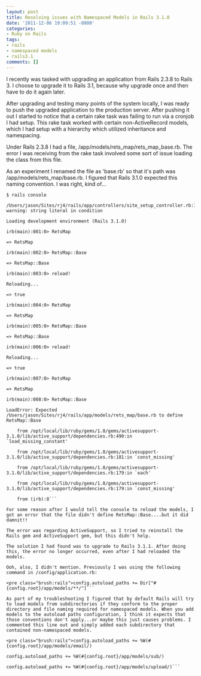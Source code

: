 ```yaml
---
layout: post
title: Resolving issues with Namespaced Models in Rails 3.1.0
date: '2011-12-06 19:09:51 -0800'
categories:
- Ruby on Rails
tags:
- rails
- namespaced models
- rails3.1
comments: []
---
```

I recently was tasked with upgrading an application from Rails 2.3.8 to Rails 3. I choose to upgrade it to Rails 3.1, because why upgrade once and then have to do it again later.

After upgrading and testing many points of the system locally, I was ready to push the upgraded application to the production server. After pushing it out I started to notice that a certain rake task was failing to run via a cronjob I had setup. This rake task worked with certain non-ActiveRecord models, which I had setup with a hierarchy which utilized inheritance and namespacing.

Under Rails 2.3.8 I had a file, /app/models/rets_map/rets_map_base.rb. The error I was receiving from the rake task involved some sort of issue loading the class from this file.

As an experiment I renamed the file as 'base.rb' so that it's path was /app/models/rets_map/base.rb. I figured that Rails 3.1.0 expected this naming convention. I was right, kind of...

``` shell
$ rails console

/Users/jason/Sites/rj4/rails/app/controllers/site_setup_controller.rb:120: warning: string literal in condition

Loading development environment (Rails 3.1.0)

irb(main):001:0> RetsMap

=> RetsMap

irb(main):002:0> RetsMap::Base

=> RetsMap::Base

irb(main):003:0> reload!

Reloading...

=> true

irb(main):004:0> RetsMap

=> RetsMap

irb(main):005:0> RetsMap::Base

=> RetsMap::Base

irb(main):006:0> reload!

Reloading...

=> true

irb(main):007:0> RetsMap

=> RetsMap

irb(main):008:0> RetsMap::Base

LoadError: Expected /Users/jason/Sites/rj4/rails/app/models/rets_map/base.rb to define RetsMap::Base

    from /opt/local/lib/ruby/gems/1.8/gems/activesupport-3.1.0/lib/active_support/dependencies.rb:490:in `load_missing_constant'

    from /opt/local/lib/ruby/gems/1.8/gems/activesupport-3.1.0/lib/active_support/dependencies.rb:181:in `const_missing'

    from /opt/local/lib/ruby/gems/1.8/gems/activesupport-3.1.0/lib/active_support/dependencies.rb:179:in `each'

    from /opt/local/lib/ruby/gems/1.8/gems/activesupport-3.1.0/lib/active_support/dependencies.rb:179:in `const_missing'

    from (irb):8```

For some reason after I would tell the console to reload the models, I got an error that the file didn't define RetsMap::Base....but it did damnit!!

The error was regarding ActiveSupport, so I tried to reinstall the Rails gem and ActiveSupport gem, but this didn't help.

The solution I had found was to upgrade to Rails 3.1.1. After doing this, the error no longer occurred, even after I had reloaded the models.

Ooh, also, I didn't mention. Previously I was using the following command in /config/application.rb:

<pre class="brush:rails">config.autoload_paths += Dir["#{config.root}/app/models/**/"]```

As part of my troubleshooting I figured that by default Rails will try to load models from subdirectories if they conform to the proper directory and file naming required for namespaced models. When you add models to the autoload paths configuration, I think it expects that those conventions don't apply...or maybe this just causes problems. I commented this line out and simply added each subdirectory that contained non-namespaced models.

<pre class="brush:rails">config.autoload_paths += %W(#{config.root}/app/models/email/)

config.autoload_paths += %W(#{config.root}/app/models/sub/)

config.autoload_paths += %W(#{config.root}/app/models/upload/)```

